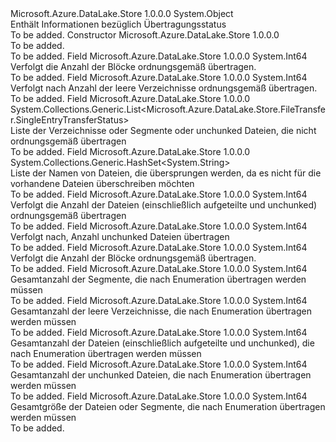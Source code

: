 <Type Name="TransferStatus" FullName="Microsoft.Azure.DataLake.Store.FileTransfer.TransferStatus">
  <TypeSignature Language="C#" Value="public class TransferStatus" />
  <TypeSignature Language="ILAsm" Value=".class public auto ansi beforefieldinit TransferStatus extends System.Object" />
  <TypeSignature Language="DocId" Value="T:Microsoft.Azure.DataLake.Store.FileTransfer.TransferStatus" />
  <TypeSignature Language="VB.NET" Value="Public Class TransferStatus" />
  <TypeSignature Language="F#" Value="type TransferStatus = class" />
  <AssemblyInfo>
    <AssemblyName>Microsoft.Azure.DataLake.Store</AssemblyName>
    <AssemblyVersion>1.0.0.0</AssemblyVersion>
  </AssemblyInfo>
  <Base>
    <BaseTypeName>System.Object</BaseTypeName>
  </Base>
  <Interfaces />
  <Docs>
    <summary>
            Enthält Informationen bezüglich Übertragungsstatus
            </summary>
    <remarks>To be added.</remarks>
  </Docs>
  <Members>
    <Member MemberName=".ctor">
      <MemberSignature Language="C#" Value="public TransferStatus ();" />
      <MemberSignature Language="ILAsm" Value=".method public hidebysig specialname rtspecialname instance void .ctor() cil managed" />
      <MemberSignature Language="DocId" Value="M:Microsoft.Azure.DataLake.Store.FileTransfer.TransferStatus.#ctor" />
      <MemberSignature Language="VB.NET" Value="Public Sub New ()" />
      <MemberType>Constructor</MemberType>
      <AssemblyInfo>
        <AssemblyName>Microsoft.Azure.DataLake.Store</AssemblyName>
        <AssemblyVersion>1.0.0.0</AssemblyVersion>
      </AssemblyInfo>
      <Parameters />
      <Docs>
        <summary>To be added.</summary>
        <remarks>To be added.</remarks>
      </Docs>
    </Member>
    <Member MemberName="ChunksTransfered">
      <MemberSignature Language="C#" Value="public long ChunksTransfered;" />
      <MemberSignature Language="ILAsm" Value=".field public int64 ChunksTransfered" />
      <MemberSignature Language="DocId" Value="F:Microsoft.Azure.DataLake.Store.FileTransfer.TransferStatus.ChunksTransfered" />
      <MemberSignature Language="VB.NET" Value="Public ChunksTransfered As Long " />
      <MemberSignature Language="F#" Value="val mutable ChunksTransfered : int64" Usage="Microsoft.Azure.DataLake.Store.FileTransfer.TransferStatus.ChunksTransfered" />
      <MemberType>Field</MemberType>
      <AssemblyInfo>
        <AssemblyName>Microsoft.Azure.DataLake.Store</AssemblyName>
        <AssemblyVersion>1.0.0.0</AssemblyVersion>
      </AssemblyInfo>
      <ReturnValue>
        <ReturnType>System.Int64</ReturnType>
      </ReturnValue>
      <Docs>
        <summary>
            Verfolgt die Anzahl der Blöcke ordnungsgemäß übertragen.
            </summary>
        <remarks>To be added.</remarks>
      </Docs>
    </Member>
    <Member MemberName="DirectoriesTransferred">
      <MemberSignature Language="C#" Value="public long DirectoriesTransferred;" />
      <MemberSignature Language="ILAsm" Value=".field public int64 DirectoriesTransferred" />
      <MemberSignature Language="DocId" Value="F:Microsoft.Azure.DataLake.Store.FileTransfer.TransferStatus.DirectoriesTransferred" />
      <MemberSignature Language="VB.NET" Value="Public DirectoriesTransferred As Long " />
      <MemberSignature Language="F#" Value="val mutable DirectoriesTransferred : int64" Usage="Microsoft.Azure.DataLake.Store.FileTransfer.TransferStatus.DirectoriesTransferred" />
      <MemberType>Field</MemberType>
      <AssemblyInfo>
        <AssemblyName>Microsoft.Azure.DataLake.Store</AssemblyName>
        <AssemblyVersion>1.0.0.0</AssemblyVersion>
      </AssemblyInfo>
      <ReturnValue>
        <ReturnType>System.Int64</ReturnType>
      </ReturnValue>
      <Docs>
        <summary>
            Verfolgt nach Anzahl der leere Verzeichnisse ordnungsgemäß übertragen.
            </summary>
        <remarks>To be added.</remarks>
      </Docs>
    </Member>
    <Member MemberName="EntriesFailed">
      <MemberSignature Language="C#" Value="public System.Collections.Generic.List&lt;Microsoft.Azure.DataLake.Store.FileTransfer.SingleEntryTransferStatus&gt; EntriesFailed;" />
      <MemberSignature Language="ILAsm" Value=".field public class System.Collections.Generic.List`1&lt;class Microsoft.Azure.DataLake.Store.FileTransfer.SingleEntryTransferStatus&gt; EntriesFailed" />
      <MemberSignature Language="DocId" Value="F:Microsoft.Azure.DataLake.Store.FileTransfer.TransferStatus.EntriesFailed" />
      <MemberSignature Language="VB.NET" Value="Public EntriesFailed As List(Of SingleEntryTransferStatus) " />
      <MemberSignature Language="F#" Value="val mutable EntriesFailed : System.Collections.Generic.List&lt;Microsoft.Azure.DataLake.Store.FileTransfer.SingleEntryTransferStatus&gt;" Usage="Microsoft.Azure.DataLake.Store.FileTransfer.TransferStatus.EntriesFailed" />
      <MemberType>Field</MemberType>
      <AssemblyInfo>
        <AssemblyName>Microsoft.Azure.DataLake.Store</AssemblyName>
        <AssemblyVersion>1.0.0.0</AssemblyVersion>
      </AssemblyInfo>
      <ReturnValue>
        <ReturnType>System.Collections.Generic.List&lt;Microsoft.Azure.DataLake.Store.FileTransfer.SingleEntryTransferStatus&gt;</ReturnType>
      </ReturnValue>
      <Docs>
        <summary>
            Liste der Verzeichnisse oder Segmente oder unchunked Dateien, die nicht ordnungsgemäß übertragen
            </summary>
        <remarks>To be added.</remarks>
      </Docs>
    </Member>
    <Member MemberName="EntriesSkipped">
      <MemberSignature Language="C#" Value="public System.Collections.Generic.HashSet&lt;string&gt; EntriesSkipped;" />
      <MemberSignature Language="ILAsm" Value=".field public class System.Collections.Generic.HashSet`1&lt;string&gt; EntriesSkipped" />
      <MemberSignature Language="DocId" Value="F:Microsoft.Azure.DataLake.Store.FileTransfer.TransferStatus.EntriesSkipped" />
      <MemberSignature Language="VB.NET" Value="Public EntriesSkipped As HashSet(Of String) " />
      <MemberSignature Language="F#" Value="val mutable EntriesSkipped : System.Collections.Generic.HashSet&lt;string&gt;" Usage="Microsoft.Azure.DataLake.Store.FileTransfer.TransferStatus.EntriesSkipped" />
      <MemberType>Field</MemberType>
      <AssemblyInfo>
        <AssemblyName>Microsoft.Azure.DataLake.Store</AssemblyName>
        <AssemblyVersion>1.0.0.0</AssemblyVersion>
      </AssemblyInfo>
      <ReturnValue>
        <ReturnType>System.Collections.Generic.HashSet&lt;System.String&gt;</ReturnType>
      </ReturnValue>
      <Docs>
        <summary>
            Liste der Namen von Dateien, die übersprungen werden, da es nicht für die vorhandene Dateien überschreiben möchten
            </summary>
        <remarks>To be added.</remarks>
      </Docs>
    </Member>
    <Member MemberName="FilesTransfered">
      <MemberSignature Language="C#" Value="public long FilesTransfered;" />
      <MemberSignature Language="ILAsm" Value=".field public int64 FilesTransfered" />
      <MemberSignature Language="DocId" Value="F:Microsoft.Azure.DataLake.Store.FileTransfer.TransferStatus.FilesTransfered" />
      <MemberSignature Language="VB.NET" Value="Public FilesTransfered As Long " />
      <MemberSignature Language="F#" Value="val mutable FilesTransfered : int64" Usage="Microsoft.Azure.DataLake.Store.FileTransfer.TransferStatus.FilesTransfered" />
      <MemberType>Field</MemberType>
      <AssemblyInfo>
        <AssemblyName>Microsoft.Azure.DataLake.Store</AssemblyName>
        <AssemblyVersion>1.0.0.0</AssemblyVersion>
      </AssemblyInfo>
      <ReturnValue>
        <ReturnType>System.Int64</ReturnType>
      </ReturnValue>
      <Docs>
        <summary>
            Verfolgt die Anzahl der Dateien (einschließlich aufgeteilte und unchunked) ordnungsgemäß übertragen
            </summary>
        <remarks>To be added.</remarks>
      </Docs>
    </Member>
    <Member MemberName="NonChunkedFileTransferred">
      <MemberSignature Language="C#" Value="public long NonChunkedFileTransferred;" />
      <MemberSignature Language="ILAsm" Value=".field public int64 NonChunkedFileTransferred" />
      <MemberSignature Language="DocId" Value="F:Microsoft.Azure.DataLake.Store.FileTransfer.TransferStatus.NonChunkedFileTransferred" />
      <MemberSignature Language="VB.NET" Value="Public NonChunkedFileTransferred As Long " />
      <MemberSignature Language="F#" Value="val mutable NonChunkedFileTransferred : int64" Usage="Microsoft.Azure.DataLake.Store.FileTransfer.TransferStatus.NonChunkedFileTransferred" />
      <MemberType>Field</MemberType>
      <AssemblyInfo>
        <AssemblyName>Microsoft.Azure.DataLake.Store</AssemblyName>
        <AssemblyVersion>1.0.0.0</AssemblyVersion>
      </AssemblyInfo>
      <ReturnValue>
        <ReturnType>System.Int64</ReturnType>
      </ReturnValue>
      <Docs>
        <summary>
            Verfolgt nach, Anzahl unchunked Dateien übertragen
            </summary>
        <remarks>To be added.</remarks>
      </Docs>
    </Member>
    <Member MemberName="SizeTransfered">
      <MemberSignature Language="C#" Value="public long SizeTransfered;" />
      <MemberSignature Language="ILAsm" Value=".field public int64 SizeTransfered" />
      <MemberSignature Language="DocId" Value="F:Microsoft.Azure.DataLake.Store.FileTransfer.TransferStatus.SizeTransfered" />
      <MemberSignature Language="VB.NET" Value="Public SizeTransfered As Long " />
      <MemberSignature Language="F#" Value="val mutable SizeTransfered : int64" Usage="Microsoft.Azure.DataLake.Store.FileTransfer.TransferStatus.SizeTransfered" />
      <MemberType>Field</MemberType>
      <AssemblyInfo>
        <AssemblyName>Microsoft.Azure.DataLake.Store</AssemblyName>
        <AssemblyVersion>1.0.0.0</AssemblyVersion>
      </AssemblyInfo>
      <ReturnValue>
        <ReturnType>System.Int64</ReturnType>
      </ReturnValue>
      <Docs>
        <summary>
            Verfolgt die Anzahl der Blöcke ordnungsgemäß übertragen.
            </summary>
        <remarks>To be added.</remarks>
      </Docs>
    </Member>
    <Member MemberName="TotalChunksToTransfer">
      <MemberSignature Language="C#" Value="public long TotalChunksToTransfer;" />
      <MemberSignature Language="ILAsm" Value=".field public int64 TotalChunksToTransfer" />
      <MemberSignature Language="DocId" Value="F:Microsoft.Azure.DataLake.Store.FileTransfer.TransferStatus.TotalChunksToTransfer" />
      <MemberSignature Language="VB.NET" Value="Public TotalChunksToTransfer As Long " />
      <MemberSignature Language="F#" Value="val mutable TotalChunksToTransfer : int64" Usage="Microsoft.Azure.DataLake.Store.FileTransfer.TransferStatus.TotalChunksToTransfer" />
      <MemberType>Field</MemberType>
      <AssemblyInfo>
        <AssemblyName>Microsoft.Azure.DataLake.Store</AssemblyName>
        <AssemblyVersion>1.0.0.0</AssemblyVersion>
      </AssemblyInfo>
      <ReturnValue>
        <ReturnType>System.Int64</ReturnType>
      </ReturnValue>
      <Docs>
        <summary>
            Gesamtanzahl der Segmente, die nach Enumeration übertragen werden müssen
            </summary>
        <remarks>To be added.</remarks>
      </Docs>
    </Member>
    <Member MemberName="TotalDirectoriesToTransfer">
      <MemberSignature Language="C#" Value="public long TotalDirectoriesToTransfer;" />
      <MemberSignature Language="ILAsm" Value=".field public int64 TotalDirectoriesToTransfer" />
      <MemberSignature Language="DocId" Value="F:Microsoft.Azure.DataLake.Store.FileTransfer.TransferStatus.TotalDirectoriesToTransfer" />
      <MemberSignature Language="VB.NET" Value="Public TotalDirectoriesToTransfer As Long " />
      <MemberSignature Language="F#" Value="val mutable TotalDirectoriesToTransfer : int64" Usage="Microsoft.Azure.DataLake.Store.FileTransfer.TransferStatus.TotalDirectoriesToTransfer" />
      <MemberType>Field</MemberType>
      <AssemblyInfo>
        <AssemblyName>Microsoft.Azure.DataLake.Store</AssemblyName>
        <AssemblyVersion>1.0.0.0</AssemblyVersion>
      </AssemblyInfo>
      <ReturnValue>
        <ReturnType>System.Int64</ReturnType>
      </ReturnValue>
      <Docs>
        <summary>
            Gesamtanzahl der leere Verzeichnisse, die nach Enumeration übertragen werden müssen
            </summary>
        <remarks>To be added.</remarks>
      </Docs>
    </Member>
    <Member MemberName="TotalFilesToTransfer">
      <MemberSignature Language="C#" Value="public long TotalFilesToTransfer;" />
      <MemberSignature Language="ILAsm" Value=".field public int64 TotalFilesToTransfer" />
      <MemberSignature Language="DocId" Value="F:Microsoft.Azure.DataLake.Store.FileTransfer.TransferStatus.TotalFilesToTransfer" />
      <MemberSignature Language="VB.NET" Value="Public TotalFilesToTransfer As Long " />
      <MemberSignature Language="F#" Value="val mutable TotalFilesToTransfer : int64" Usage="Microsoft.Azure.DataLake.Store.FileTransfer.TransferStatus.TotalFilesToTransfer" />
      <MemberType>Field</MemberType>
      <AssemblyInfo>
        <AssemblyName>Microsoft.Azure.DataLake.Store</AssemblyName>
        <AssemblyVersion>1.0.0.0</AssemblyVersion>
      </AssemblyInfo>
      <ReturnValue>
        <ReturnType>System.Int64</ReturnType>
      </ReturnValue>
      <Docs>
        <summary>
            Gesamtanzahl der Dateien (einschließlich aufgeteilte und unchunked), die nach Enumeration übertragen werden müssen
            </summary>
        <remarks>To be added.</remarks>
      </Docs>
    </Member>
    <Member MemberName="TotalNonChunkedFileToTransfer">
      <MemberSignature Language="C#" Value="public long TotalNonChunkedFileToTransfer;" />
      <MemberSignature Language="ILAsm" Value=".field public int64 TotalNonChunkedFileToTransfer" />
      <MemberSignature Language="DocId" Value="F:Microsoft.Azure.DataLake.Store.FileTransfer.TransferStatus.TotalNonChunkedFileToTransfer" />
      <MemberSignature Language="VB.NET" Value="Public TotalNonChunkedFileToTransfer As Long " />
      <MemberSignature Language="F#" Value="val mutable TotalNonChunkedFileToTransfer : int64" Usage="Microsoft.Azure.DataLake.Store.FileTransfer.TransferStatus.TotalNonChunkedFileToTransfer" />
      <MemberType>Field</MemberType>
      <AssemblyInfo>
        <AssemblyName>Microsoft.Azure.DataLake.Store</AssemblyName>
        <AssemblyVersion>1.0.0.0</AssemblyVersion>
      </AssemblyInfo>
      <ReturnValue>
        <ReturnType>System.Int64</ReturnType>
      </ReturnValue>
      <Docs>
        <summary>
            Gesamtanzahl der unchunked Dateien, die nach Enumeration übertragen werden müssen
            </summary>
        <remarks>To be added.</remarks>
      </Docs>
    </Member>
    <Member MemberName="TotalSizeToTransfer">
      <MemberSignature Language="C#" Value="public long TotalSizeToTransfer;" />
      <MemberSignature Language="ILAsm" Value=".field public int64 TotalSizeToTransfer" />
      <MemberSignature Language="DocId" Value="F:Microsoft.Azure.DataLake.Store.FileTransfer.TransferStatus.TotalSizeToTransfer" />
      <MemberSignature Language="VB.NET" Value="Public TotalSizeToTransfer As Long " />
      <MemberSignature Language="F#" Value="val mutable TotalSizeToTransfer : int64" Usage="Microsoft.Azure.DataLake.Store.FileTransfer.TransferStatus.TotalSizeToTransfer" />
      <MemberType>Field</MemberType>
      <AssemblyInfo>
        <AssemblyName>Microsoft.Azure.DataLake.Store</AssemblyName>
        <AssemblyVersion>1.0.0.0</AssemblyVersion>
      </AssemblyInfo>
      <ReturnValue>
        <ReturnType>System.Int64</ReturnType>
      </ReturnValue>
      <Docs>
        <summary>
            Gesamtgröße der Dateien oder Segmente, die nach Enumeration übertragen werden müssen
            </summary>
        <remarks>To be added.</remarks>
      </Docs>
    </Member>
  </Members>
</Type>